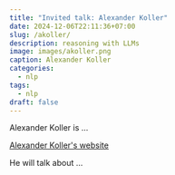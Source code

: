 ```yaml
---
title: "Invited talk: Alexander Koller"
date: 2024-12-06T22:11:36+07:00
slug: /akoller/
description: reasoning with LLMs
image: images/akoller.png
caption: Alexander Koller
categories:
  - nlp
tags:
  - nlp
draft: false
---
```


Alexander Koller is ...

[Alexander Koller's website](https://www.coli.uni-saarland.de/~koller/)

He will talk about ...

